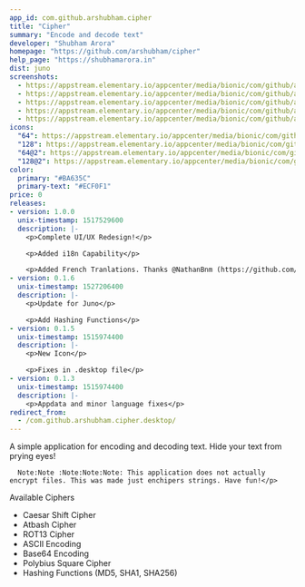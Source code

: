 ```yaml
---
app_id: com.github.arshubham.cipher
title: "Cipher"
summary: "Encode and decode text"
developer: "Shubham Arora"
homepage: "https://github.com/arshubham/cipher"
help_page: "https://shubhamarora.in"
dist: juno
screenshots:
  - https://appstream.elementary.io/appcenter/media/bionic/com/github/arshubham.cipher/F50F5DBB030A2B1A641AFC933FD0C085/screenshots/image-1_orig.png
  - https://appstream.elementary.io/appcenter/media/bionic/com/github/arshubham.cipher/F50F5DBB030A2B1A641AFC933FD0C085/screenshots/image-2_orig.png
  - https://appstream.elementary.io/appcenter/media/bionic/com/github/arshubham.cipher/F50F5DBB030A2B1A641AFC933FD0C085/screenshots/image-3_orig.png
  - https://appstream.elementary.io/appcenter/media/bionic/com/github/arshubham.cipher/F50F5DBB030A2B1A641AFC933FD0C085/screenshots/image-4_orig.png
  - https://appstream.elementary.io/appcenter/media/bionic/com/github/arshubham.cipher/F50F5DBB030A2B1A641AFC933FD0C085/screenshots/image-5_orig.png
icons:
  "64": https://appstream.elementary.io/appcenter/media/bionic/com/github/arshubham.cipher/F50F5DBB030A2B1A641AFC933FD0C085/icons/64x64/com.github.arshubham.cipher_com.github.arshubham.cipher.png
  "128": https://appstream.elementary.io/appcenter/media/bionic/com/github/arshubham.cipher/F50F5DBB030A2B1A641AFC933FD0C085/icons/128x128/com.github.arshubham.cipher_com.github.arshubham.cipher.png
  "64@2": https://appstream.elementary.io/appcenter/media/bionic/com/github/arshubham.cipher/F50F5DBB030A2B1A641AFC933FD0C085/icons/64x64@2/com.github.arshubham.cipher_com.github.arshubham.cipher.png
  "128@2": https://appstream.elementary.io/appcenter/media/bionic/com/github/arshubham.cipher/F50F5DBB030A2B1A641AFC933FD0C085/icons/128x128@2/com.github.arshubham.cipher_com.github.arshubham.cipher.png
color:
  primary: "#BA635C"
  primary-text: "#ECF0F1"
price: 0
releases:
- version: 1.0.0
  unix-timestamp: 1517529600
  description: |-
    <p>Complete UI/UX Redesign!</p>

    <p>Added i18n Capability</p>

    <p>Added French Tranlations. Thanks @NathanBnm (https://github.com/NathanBnm)</p>
- version: 0.1.6
  unix-timestamp: 1527206400
  description: |-
    <p>Update for Juno</p>

    <p>Add Hashing Functions</p>
- version: 0.1.5
  unix-timestamp: 1515974400
  description: |-
    <p>New Icon</p>

    <p>Fixes in .desktop file</p>
- version: 0.1.3
  unix-timestamp: 1515974400
  description: |-
    <p>Appdata and minor language fixes</p>
redirect_from:
  - /com.github.arshubham.cipher.desktop/
---
```


<p>A simple application for encoding and decoding text. Hide your text from prying eyes!
      
      Note:Note :Note:Note:Note: This application does not actually encrypt files. This was made just enchipers strings. Have fun!</p>
<p>Available Ciphers</p>
<ul>
  <li>Caesar Shift Cipher</li>
  <li>Atbash Cipher</li>
  <li>ROT13 Cipher</li>
  <li>ASCII Encoding</li>
  <li>Base64 Encoding</li>
  <li>Polybius Square Cipher</li>
  <li>Hashing Functions (MD5, SHA1, SHA256)</li>
</ul>